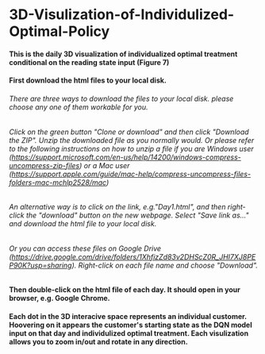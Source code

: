 # 3D-Visulization-of-Individulized-Optimal-Policy

#### This is the daily 3D visualization of individualized optimal treatment conditional on the reading state input (Figure 7)

#### First download the html files to your local disk.
###### There are three ways to download the files to your local disk. please choose any one of them workable for you. 

###### Click on the green button "Clone or download" and then click "Download the ZIP". Unzip the downloaded file as you normally would. Or please refer to the following instructions on how to unzip a file if you are Windows user (https://support.microsoft.com/en-us/help/14200/windows-compress-uncompress-zip-files) or a Mac user (https://support.apple.com/guide/mac-help/compress-uncompress-files-folders-mac-mchlp2528/mac)
###### An alternative way is to click on the link, e.g."Day1.html", and then right-click the "download" button on the new webpage. Select "Save link as..." and download the html file to your local disk.

###### Or you can access these files on Google Drive (https://drive.google.com/drive/folders/1XhfizZd83v2DHScZ0R_JHI7XJ8PEP90K?usp=sharing). Right-click on each file name and choose "Download".

#### Then double-click on the html file of each day. It should open in your browser, e.g. Google Chrome.

#### Each dot in the 3D interacive space represents an individual customer. Hoovering on it appears the customer's starting state as the DQN model input on that day and individulized optimal treatment. Each visulization allows you to zoom in/out and rotate in any direction.

